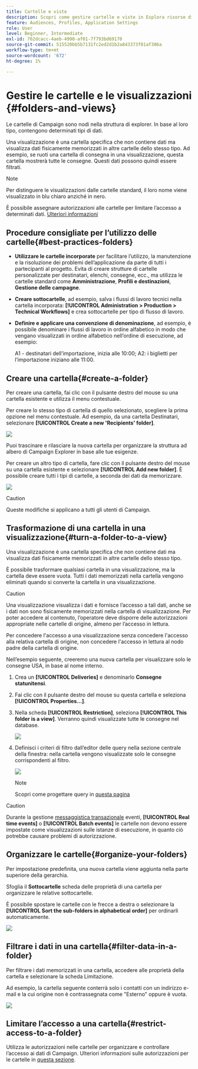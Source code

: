 ```yaml
---
title: Cartelle e viste
description: Scopri come gestire cartelle e viste in Esplora risorse di Campaign
feature: Audiences, Profiles, Application Settings
role: User
level: Beginner, Intermediate
exl-id: 762dcacc-4aeb-4990-af01-7f793bd69170
source-git-commit: 515520bb5b7131fc2ed2d1b2a843373f01af306a
workflow-type: tm+mt
source-wordcount: '672'
ht-degree: 1%

---
```


# Gestire le cartelle e le visualizzazioni {#folders-and-views}

Le cartelle di Campaign sono nodi nella struttura di explorer. In base al loro tipo, contengono determinati tipi di dati.

Una visualizzazione è una cartella specifica che non contiene dati ma visualizza dati fisicamente memorizzati in altre cartelle dello stesso tipo. Ad esempio, se ruoti una cartella di consegna in una visualizzazione, questa cartella mostrerà tutte le consegne. Questi dati possono quindi essere filtrati.


>[!NOTE]
>Per distinguere le visualizzazioni dalle cartelle standard, il loro nome viene visualizzato in blu chiaro anziché in nero.

È possibile assegnare autorizzazioni alle cartelle per limitare l’accesso a determinati dati. [Ulteriori informazioni](#restrict-access-to-a-folder)

## Procedure consigliate per l’utilizzo delle cartelle{#best-practices-folders}

* **Utilizzare le cartelle incorporate** per facilitare l’utilizzo, la manutenzione e la risoluzione dei problemi dell’applicazione da parte di tutti i partecipanti al progetto. Evita di creare strutture di cartelle personalizzate per destinatari, elenchi, consegne, ecc., ma utilizza le cartelle standard come **Amministrazione**, **Profili e destinazioni**, **Gestione delle campagne**.

* **Creare sottocartelle**, ad esempio, salva i flussi di lavoro tecnici nella cartella incorporata: **[!UICONTROL Administration > Production > Technical Workflows]** e crea sottocartelle per tipo di flusso di lavoro.

* **Definire e applicare una convenzione di denominazione**, ad esempio, è possibile denominare i flussi di lavoro in ordine alfabetico in modo che vengano visualizzati in ordine alfabetico nell’ordine di esecuzione, ad esempio:

   A1 - destinatari dell’importazione, inizia alle 10:00; A2: i biglietti per l’importazione iniziano alle 11:00.

## Creare una cartella{#create-a-folder}

Per creare una cartella, fai clic con il pulsante destro del mouse su una cartella esistente e utilizza il menu contestuale.

Per creare lo stesso tipo di cartella di quello selezionato, scegliere la prima opzione nel menu contestuale. Ad esempio, da una cartella Destinatari, selezionare **[!UICONTROL Create a new 'Recipients' folder]**.

![](assets/create-recipient-folder.png)

Puoi trascinare e rilasciare la nuova cartella per organizzare la struttura ad albero di Campaign Explorer in base alle tue esigenze.

Per creare un altro tipo di cartella, fare clic con il pulsante destro del mouse su una cartella esistente e selezionare **[!UICONTROL Add new folder]**. È possibile creare tutti i tipi di cartelle, a seconda dei dati da memorizzare.

![](assets/add-new-folder.png)

>[!CAUTION]
>Queste modifiche si applicano a tutti gli utenti di Campaign.

## Trasformazione di una cartella in una visualizzazione{#turn-a-folder-to-a-view}

Una visualizzazione è una cartella specifica che non contiene dati ma visualizza dati fisicamente memorizzati in altre cartelle dello stesso tipo.

È possibile trasformare qualsiasi cartella in una visualizzazione, ma la cartella deve essere vuota. Tutti i dati memorizzati nella cartella vengono eliminati quando si converte la cartella in una visualizzazione.

>[!CAUTION]
>
>Una visualizzazione visualizza i dati e fornisce l’accesso a tali dati, anche se i dati non sono fisicamente memorizzati nella cartella di visualizzazione. Per poter accedere al contenuto, l’operatore deve disporre delle autorizzazioni appropriate nelle cartelle di origine, almeno per l’accesso in lettura.
>
>Per concedere l&#39;accesso a una visualizzazione senza concedere l&#39;accesso alla relativa cartella di origine, non concedere l&#39;accesso in lettura al nodo padre della cartella di origine.

Nell’esempio seguente, creeremo una nuova cartella per visualizzare solo le consegne USA, in base al nome interno.

1. Crea un **[!UICONTROL Deliveries]** e denominarlo **Consegne statunitensi**.
1. Fai clic con il pulsante destro del mouse su questa cartella e seleziona **[!UICONTROL Properties...]**.
1. Nella scheda **[!UICONTROL Restriction]**, seleziona **[!UICONTROL This folder is a view]**. Verranno quindi visualizzate tutte le consegne nel database.

   ![](assets/this-folder-is-a-view.png)

1. Definisci i criteri di filtro dall’editor delle query nella sezione centrale della finestra: nella cartella vengono visualizzate solo le consegne corrispondenti al filtro.

   ![](assets/filter-view.png)

   >[!NOTE]
   >
   >Scopri come progettare query in [questa pagina](create-filters.md#advanced-filters)


>[!CAUTION]
>
>Durante la gestione [messaggistica transazionale](../send/transactional.md) eventi, **[!UICONTROL Real time events]** o **[!UICONTROL Batch events]** le cartelle non devono essere impostate come visualizzazioni sulle istanze di esecuzione, in quanto ciò potrebbe causare problemi di autorizzazione.

## Organizzare le cartelle{#organize-your-folders}

Per impostazione predefinita, una nuova cartella viene aggiunta nella parte superiore della gerarchia.

Sfoglia il **Sottocartelle** scheda delle proprietà di una cartella per organizzare le relative sottocartelle.

È possibile spostare le cartelle con le frecce a destra o selezionare la **[!UICONTROL Sort the sub-folders in alphabetical order]** per ordinarli automaticamente.

![](assets/sort-folders.png)


## Filtrare i dati in una cartella{#filter-data-in-a-folder}

Per filtrare i dati memorizzati in una cartella, accedere alle proprietà della cartella e selezionare la scheda Limitazione.

Ad esempio, la cartella seguente conterrà solo i contatti con un indirizzo e-mail e la cui origine non è contrassegnata come &quot;Esterno&quot; oppure è vuota.

![](assets/add-a-filter-to-a-folder.png)


## Limitare l’accesso a una cartella{#restrict-access-to-a-folder}

Utilizza le autorizzazioni nelle cartelle per organizzare e controllare l’accesso ai dati di Campaign. Ulteriori informazioni sulle autorizzazioni per le cartelle in [questa sezione](../start/folder-permissions.md).
